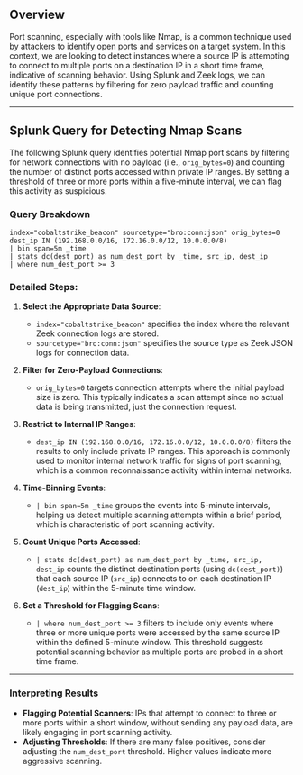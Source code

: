 ## Overview

Port scanning, especially with tools like Nmap, is a common technique used by attackers to identify open ports and services on a target system. In this context, we are looking to detect instances where a source IP is attempting to connect to multiple ports on a destination IP in a short time frame, indicative of scanning behavior. Using Splunk and Zeek logs, we can identify these patterns by filtering for zero payload traffic and counting unique port connections.

---

## Splunk Query for Detecting Nmap Scans

The following Splunk query identifies potential Nmap port scans by filtering for network connections with no payload (i.e., `orig_bytes=0`) and counting the number of distinct ports accessed within private IP ranges. By setting a threshold of three or more ports within a five-minute interval, we can flag this activity as suspicious.

### Query Breakdown

```spl
index="cobaltstrike_beacon" sourcetype="bro:conn:json" orig_bytes=0 dest_ip IN (192.168.0.0/16, 172.16.0.0/12, 10.0.0.0/8) 
| bin span=5m _time 
| stats dc(dest_port) as num_dest_port by _time, src_ip, dest_ip 
| where num_dest_port >= 3
```

### Detailed Steps:

1. **Select the Appropriate Data Source**:
   - `index="cobaltstrike_beacon"` specifies the index where the relevant Zeek connection logs are stored.
   - `sourcetype="bro:conn:json"` specifies the source type as Zeek JSON logs for connection data.

2. **Filter for Zero-Payload Connections**:
   - `orig_bytes=0` targets connection attempts where the initial payload size is zero. This typically indicates a scan attempt since no actual data is being transmitted, just the connection request.

3. **Restrict to Internal IP Ranges**:
   - `dest_ip IN (192.168.0.0/16, 172.16.0.0/12, 10.0.0.0/8)` filters the results to only include private IP ranges. This approach is commonly used to monitor internal network traffic for signs of port scanning, which is a common reconnaissance activity within internal networks.

4. **Time-Binning Events**:
   - `| bin span=5m _time` groups the events into 5-minute intervals, helping us detect multiple scanning attempts within a brief period, which is characteristic of port scanning activity.

5. **Count Unique Ports Accessed**:
   - `| stats dc(dest_port) as num_dest_port by _time, src_ip, dest_ip` counts the distinct destination ports (using `dc(dest_port)`) that each source IP (`src_ip`) connects to on each destination IP (`dest_ip`) within the 5-minute time window.

6. **Set a Threshold for Flagging Scans**:
   - `| where num_dest_port >= 3` filters to include only events where three or more unique ports were accessed by the same source IP within the defined 5-minute window. This threshold suggests potential scanning behavior as multiple ports are probed in a short time frame.

---

### Interpreting Results

- **Flagging Potential Scanners**: IPs that attempt to connect to three or more ports within a short window, without sending any payload data, are likely engaging in port scanning activity.
- **Adjusting Thresholds**: If there are many false positives, consider adjusting the `num_dest_port` threshold. Higher values indicate more aggressive scanning.